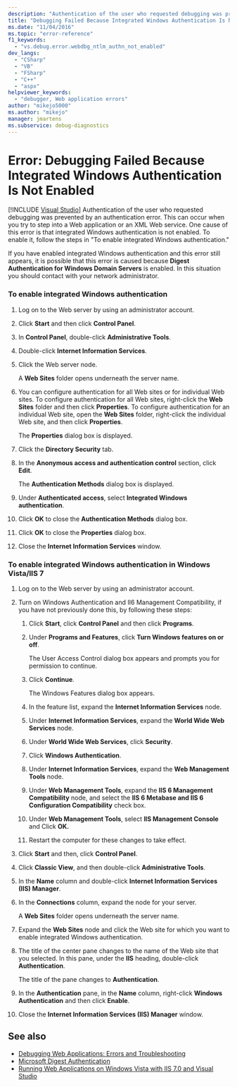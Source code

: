 ```yaml
---
description: "Authentication of the user who requested debugging was prevented by an authentication error."
title: "Debugging Failed Because Integrated Windows Authentication Is Not Enabled"
ms.date: "11/04/2016"
ms.topic: "error-reference"
f1_keywords:
  - "vs.debug.error.webdbg_ntlm_authn_not_enabled"
dev_langs:
  - "CSharp"
  - "VB"
  - "FSharp"
  - "C++"
  - "aspx"
helpviewer_keywords:
  - "debugger, Web application errors"
author: "mikejo5000"
ms.author: "mikejo"
manager: jmartens
ms.subservice: debug-diagnostics
---
```

# Error: Debugging Failed Because Integrated Windows Authentication Is Not Enabled

 [!INCLUDE [Visual Studio](~/includes/applies-to-version/vs-windows-only.md)]
Authentication of the user who requested debugging was prevented by an authentication error. This can occur when you try to step into a Web application or an XML Web service. One cause of this error is that integrated Windows authentication is not enabled. To enable it, follow the steps in "To enable integrated Windows authentication."

 If you have enabled integrated Windows authentication and this error still appears, it is possible that this error is caused because **Digest Authentication for Windows Domain Servers** is enabled. In this situation you should contact with your network administrator.

### To enable integrated Windows authentication

1. Log on to the Web server by using an administrator account.

2. Click **Start** and then click **Control Panel**.

3. In **Control Panel**, double-click **Administrative Tools**.

4. Double-click **Internet Information Services**.

5. Click the Web server node.

     A **Web Sites** folder opens underneath the server name.

6. You can configure authentication for all Web sites or for individual Web sites. To configure authentication for all Web sites, right-click the **Web Sites** folder and then click **Properties**. To configure authentication for an individual Web site, open the **Web Sites** folder, right-click the individual Web site, and then click **Properties**.

     The **Properties** dialog box is displayed.

7. Click the **Directory Security** tab.

8. In the **Anonymous access and authentication control** section, click **Edit**.

     The **Authentication Methods** dialog box is displayed.

9. Under **Authenticated access**, select **Integrated Windows authentication**.

10. Click **OK** to close the **Authentication Methods** dialog box.

11. Click **OK** to close the **Properties** dialog box.

12. Close the **Internet Information Services** window.

### To enable integrated Windows authentication in Windows Vista/IIS 7

1. Log on to the Web server by using an administrator account.

2. Turn on Windows Authentication and II6 Management Compatibility, if you have not previously done this, by following these steps:

    1. Click **Start**, click **Control Panel** and then click **Programs**.

    2. Under **Programs and Features**, click **Turn Windows features on or off**.

         The User Access Control dialog box appears and prompts you for permission to continue.

    3. Click **Continue**.

         The Windows Features dialog box appears.

    4. In the feature list, expand the **Internet Information Services** node.

    5. Under **Internet Information Services**, expand the **World Wide Web Services** node.

    6. Under **World Wide Web Services**, click **Security**.

    7. Click **Windows Authentication**.

    8. Under **Internet Information Services**, expand the **Web Management Tools** node.

    9. Under **Web Management Tools**, expand the **IIS 6 Management Compatibility** node, and select the **IIS 6 Metabase and IIS 6 Configuration Compatibility** check box.

    10. Under **Web Management Tools**, select **IIS Management Console** and Click **OK.**

    11. Restart the computer for these changes to take effect.

3. Click **Start** and then, click **Control Panel**.

4. Click **Classic View**, and then double-click **Administrative Tools**.

5. In the **Name** column and double-click **Internet Information Services (IIS) Manager**.

6. In the **Connections** column, expand the node for your server.

     A **Web Sites** folder opens underneath the server name.

7. Expand the **Web Sites** node and click the Web site for which you want to enable integrated Windows authentication.

8. The title of the center pane changes to the name of the Web site that you selected. In this pane, under the **IIS** heading, double-click **Authentication**.

     The title of the pane changes to **Authentication**.

9. In the **Authentication** pane, in the **Name** column, right-click **Windows Authentication** and then click **Enable**.

10. Close the **Internet Information Services (IIS) Manager** window.

## See also
- [Debugging Web Applications: Errors and Troubleshooting](../debugger/debugging-web-applications-errors-and-troubleshooting.md)
- [Microsoft Digest Authentication](/windows/win32/secauthn/microsoft-digest-authentication)
- [Running Web Applications on Windows Vista with IIS 7.0 and Visual Studio](/previous-versions/aa964620(v=vs.140))
